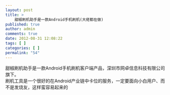 ```yaml
---
layout: post
title: >
    甜椒刷机助手是一款Android手机刷机(大佬都在做)
published: true
author: admin
comments: true
date: 2012-08-31 12:08:22
tags: [ ]
categories: [ ]
permalink: "54"
---
```

甜椒刷机助手是一款Android手机刷机客户端产品，深圳市网卓信息科技有限公司旗下。  
刷机工具是一个很好的在Android产业链中卡位的服务，一定要面向小白用户、而不是发烧友，这样蛮容易起来的  

